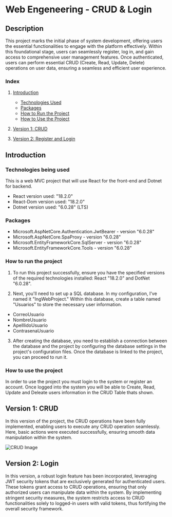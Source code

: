 # Web Engeneering - CRUD & Login

## Description
This project marks the initial phase of system development, offering users the essential functionalities to engage with the platform effectively. Within this foundational stage, users can seamlessly register, log in, and gain access to comprehensive user management features. Once authenticated, users can perform essential CRUD (Create, Read, Update, Delete) operations on user data, ensuring a seamless and efficient user experience.

### Index
1. [Introduction](https://github.com/CHACHO617/React-Project1/blob/main/README.md#introduction)
   - [Technologies Used](https://github.com/CHACHO617/React-Project1/blob/main/README.md#technologies-being-used)
   - [Packages](https://github.com/CHACHO617/React-Project1/blob/main/README.md#packages)
   - [How to Run the Project](https://github.com/CHACHO617/React-Project1/blob/main/README.md#how-to-run-the-project)
   - [How to Use the Project](https://github.com/CHACHO617/React-Project1/blob/main/README.md#how-to-use-the-project)
  
2. [Version 1: CRUD](https://github.com/CHACHO617/React-Project1/blob/main/README.md#version-1-crud)

3. [Version 2: Register and Login](https://github.com/CHACHO617/React-Project1/blob/main/README.md#version-2-login)


## Introduction

### Technologies being used
This is a web MVC project that will use React for the front-end and Dotnet for backend. 
- React version used: "18.2.0"
- React-Dom version used: "18.2.0"
- Dotnet version used: "6.0.28" (LTS)

### Packages
- Microsoft.AspNetCore.Authentication.JwtBearer - version "6.0.28"
- Microsoft.AspNetCore.SpaProxy - version "6.0.28"
- Microsoft.EntityFrameworkCore.SqlServer - version "6.0.28"
- Microsoft.EntityFrameworkCore.Tools - version "6.0.28"

### How to run the project
1. To run this project successfully, ensure you have the specified versions of the required technologies installed: React "18.2.0" and DotNet "6.0.28".

2. Next, you'll need to set up a SQL database. In my configuration, I've named it "IngWebProject." Within this database, create a table named "Usuarios" to store the necessary user information.
- CorreoUsuario
- NombreUsuario
- ApelllidoUsuario
- ContrasenaUsuario

3. After creating the database, you need to establish a connection between the database and the project by configuring the database settings in the project's configuration files. Once the database is linked to the project, you can proceed to run it.

### How to use the project
In order to use the project you must login to the system or register an account. Once logged into the system you will be able to Create, Read, Update and Deleate users information in the CRUD Table thats shown. 

## Version 1: CRUD
In this version of the project, the CRUD operations have been fully implemented, enabling users to execute any CRUD operation seamlessly. Here, basic actions were executed successfully, ensuring smooth data manipulation within the system.

![CRUD Image](https://miro.medium.com/v2/resize:fit:1400/1*WxJYUNOWcV1ZDPjiwEfBbA.jpeg)


## Version 2: Login
In this version, a robust login feature has been incorporated, leveraging JWT security tokens that are exclusively generated for authenticated users. These tokens grant access to CRUD operations, ensuring that only authorized users can manipulate data within the system. By implementing stringent security measures, the system restricts access to CRUD functionalities solely to logged-in users with valid tokens, thus fortifying the overall security framework.


